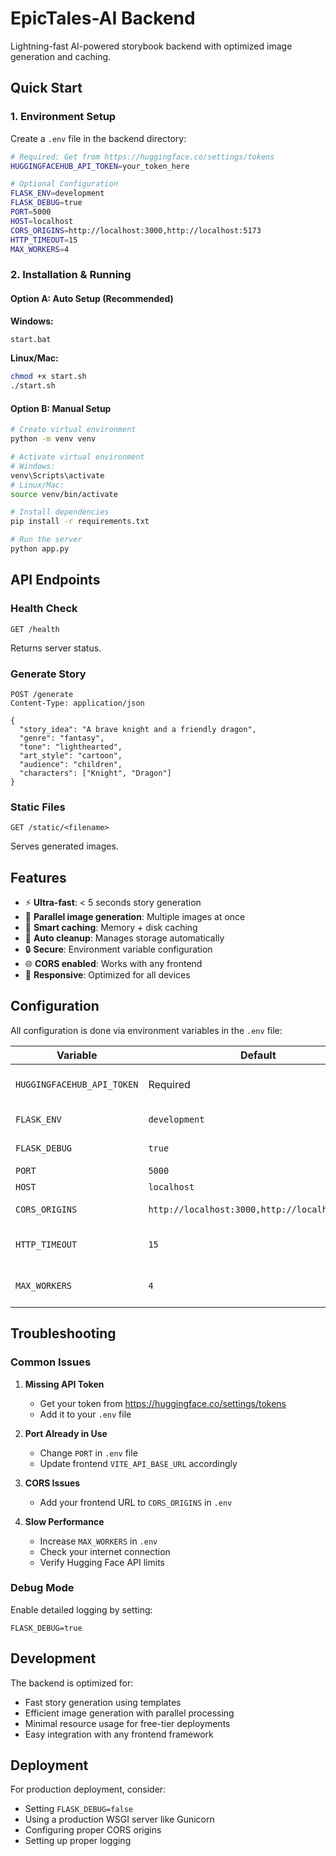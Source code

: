 # EpicTales-AI Backend

Lightning-fast AI-powered storybook backend with optimized image generation and caching.

## Quick Start

### 1. Environment Setup

Create a `.env` file in the backend directory:

```bash
# Required: Get from https://huggingface.co/settings/tokens
HUGGINGFACEHUB_API_TOKEN=your_token_here

# Optional Configuration
FLASK_ENV=development
FLASK_DEBUG=true
PORT=5000
HOST=localhost
CORS_ORIGINS=http://localhost:3000,http://localhost:5173
HTTP_TIMEOUT=15
MAX_WORKERS=4
```

### 2. Installation & Running

#### Option A: Auto Setup (Recommended)

**Windows:**
```bash
start.bat
```

**Linux/Mac:**
```bash
chmod +x start.sh
./start.sh
```

#### Option B: Manual Setup

```bash
# Create virtual environment
python -m venv venv

# Activate virtual environment
# Windows:
venv\Scripts\activate
# Linux/Mac:
source venv/bin/activate

# Install dependencies
pip install -r requirements.txt

# Run the server
python app.py
```

## API Endpoints

### Health Check
```
GET /health
```
Returns server status.

### Generate Story
```
POST /generate
Content-Type: application/json

{
  "story_idea": "A brave knight and a friendly dragon",
  "genre": "fantasy",
  "tone": "lighthearted",
  "art_style": "cartoon",
  "audience": "children",
  "characters": ["Knight", "Dragon"]
}
```

### Static Files
```
GET /static/<filename>
```
Serves generated images.

## Features

- ⚡ **Ultra-fast**: < 5 seconds story generation
- 🎨 **Parallel image generation**: Multiple images at once
- 💾 **Smart caching**: Memory + disk caching
- 🧹 **Auto cleanup**: Manages storage automatically
- 🔒 **Secure**: Environment variable configuration
- 🌐 **CORS enabled**: Works with any frontend
- 📱 **Responsive**: Optimized for all devices

## Configuration

All configuration is done via environment variables in the `.env` file:

| Variable | Default | Description |
|----------|---------|-------------|
| `HUGGINGFACEHUB_API_TOKEN` | Required | Your Hugging Face API token |
| `FLASK_ENV` | `development` | Flask environment |
| `FLASK_DEBUG` | `true` | Enable/disable debug mode |
| `PORT` | `5000` | Server port |
| `HOST` | `localhost` | Server host |
| `CORS_ORIGINS` | `http://localhost:3000,http://localhost:5173` | Allowed CORS origins |
| `HTTP_TIMEOUT` | `15` | API request timeout in seconds |
| `MAX_WORKERS` | `4` | Maximum parallel workers |

## Troubleshooting

### Common Issues

1. **Missing API Token**
   - Get your token from https://huggingface.co/settings/tokens
   - Add it to your `.env` file

2. **Port Already in Use**
   - Change `PORT` in `.env` file
   - Update frontend `VITE_API_BASE_URL` accordingly

3. **CORS Issues**
   - Add your frontend URL to `CORS_ORIGINS` in `.env`

4. **Slow Performance**
   - Increase `MAX_WORKERS` in `.env`
   - Check your internet connection
   - Verify Hugging Face API limits

### Debug Mode

Enable detailed logging by setting:
```
FLASK_DEBUG=true
```

## Development

The backend is optimized for:
- Fast story generation using templates
- Efficient image generation with parallel processing
- Minimal resource usage for free-tier deployments
- Easy integration with any frontend framework

## Deployment

For production deployment, consider:
- Setting `FLASK_DEBUG=false`
- Using a production WSGI server like Gunicorn
- Configuring proper CORS origins
- Setting up proper logging
